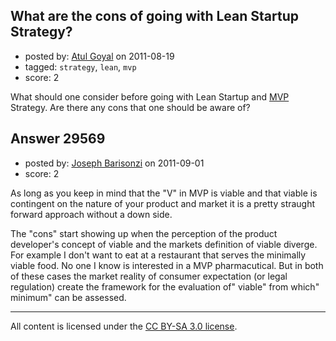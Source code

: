 ## What are the cons of going with Lean Startup Strategy?

- posted by: [Atul Goyal](https://stackexchange.com/users/-1/11816-atul-goyal) on 2011-08-19
- tagged: `strategy`, `lean`, `mvp`
- score: 2

What should one consider before going with Lean Startup and [MVP](http://en.wikipedia.org/wiki/Minimum_viable_product) Strategy. Are there any cons that one should be aware of?


## Answer 29569

- posted by: [Joseph Barisonzi](https://stackexchange.com/users/-1/8791-joseph-barisonzi) on 2011-09-01
- score: 2

As long as you keep in mind that the "V" in MVP is viable and that viable is contingent on the nature of your product and market it is a pretty straught forward approach without a down side. 

The "cons" start showing up when the perception of the product developer's concept of viable and the markets definition of viable diverge. For example I don't want to eat at a restaurant that serves the minimally viable food. No one I know is interested in a MVP pharmacutical. But in both of these cases the market reality of consumer expectation (or legal regulation) create the framework for the evaluation of" viable" from which" minimum" can be assessed.  



---

All content is licensed under the [CC BY-SA 3.0 license](https://creativecommons.org/licenses/by-sa/3.0/).
